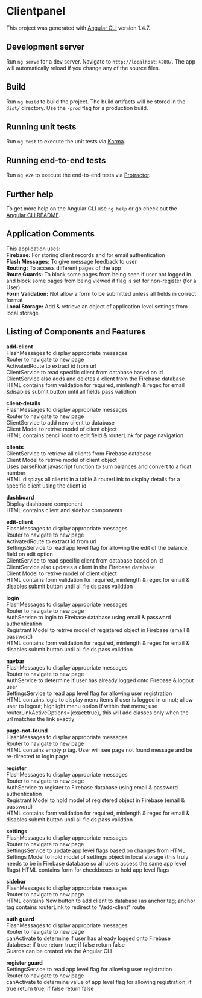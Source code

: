 # Clientpanel

This project was generated with [Angular CLI](https://github.com/angular/angular-cli) version 1.4.7.

## Development server

Run `ng serve` for a dev server. Navigate to `http://localhost:4200/`. The app will automatically reload if you change any of the source files.

## Build

Run `ng build` to build the project. The build artifacts will be stored in the `dist/` directory. Use the `-prod` flag for a production build.

## Running unit tests

Run `ng test` to execute the unit tests via [Karma](https://karma-runner.github.io).

## Running end-to-end tests

Run `ng e2e` to execute the end-to-end tests via [Protractor](http://www.protractortest.org/).

## Further help

To get more help on the Angular CLI use `ng help` or go check out the [Angular CLI README](https://github.com/angular/angular-cli/blob/master/README.md).

## Application Comments
This application uses:  
**Firebase:** For storing client records and for email authentication  
**Flash Messages:** To give message feedback to user  
**Routing:** To access different pages of the app  
**Route Guards:** To block some pages from being seen if user not logged in.  
and block some pages from being viewed if flag is set for non-register (for a User)  
**Form Validation:** Not allow a form to be submitted unless all fields in correct format  
**Local Storage:** Add & retrieve an object of application level settings from local storage  
## Listing of Components and Features
**add-client**  
FlashMessages to display appropriate messages  
Router to navigate to new page  
ActivatedRoute to extract id from url  
ClientService to read specific client from database based on id  
ClientService also adds and deletes a client from the Firebase database  
HTML contains form validation for required, minlength & regex for email &disables submit button until all fields pass validtion  

**client-details**  
FlashMessages to display appropriate messages  
Router to navigate to new page  
ClientService to add new client to database  
Client Model to retrive model of client object  
HTML contains pencil icon to edit field & routerLink for page navigation  

**clients**  
ClientService to retrieve all clients from Firebase database  
Client Model to retrive model of client object  
Uses parseFloat javascript function to sum balances and convert to a float number  
HTML displays all clients in a table & routerLink to display details for a specific client using the client id  

**dashboard**  
Display dashboard component  
HTML contains client and sidebar components  

**edit-client**  
FlashMessages to display appropriate messages  
Router to navigate to new page  
ActivatedRoute to extract id from url  
SettingsService to read app level flag for allowing the edit of the balance field on edit option  
ClientService to read specific client from database based on id  
ClientService also updates a client in the Firebase database  
Client Model to retrive model of client object  
HTML contains form validation for required, minlength & regex for email & disables submit button until all fields pass validtion  

**login**  
FlashMessages to display appropriate messages  
Router to navigate to new page  
AuthService to login to Firebase database using email & password authentication  
Registrant Model to retrive model of registered object in Firebase (email & password)  
HTML contains form validation for required, minlength & regex for email & disables submit button until all fields pass validtion  

**navbar**  
FlashMessages to display appropriate messages  
Router to navigate to new page  
AuthService to determine if user has already logged onto Firebase & logout user  
SettingsService to read app level flag for allowing user registration  
HTML contains logic to display menu items if user is logged in or not; allow user to logout; highlight menu option if within that menu; use routerLinkActiveOptions={exact:true}, this will add classes only when the url matches the link exactly  

**page-not-found**  
FlashMessages to display appropriate messages  
Router to navigate to new page  
HTML contains empty p tag. User will see page not found message and be re-directed to login page  

**register**  
FlashMessages to display appropriate messages  
Router to navigate to new page  
AuthService to register to Firebase database using email & password authentication  
Registrant Model to hold model of registered object in Firebase (email & password)  
HTML contains form validation for required, minlength & regex for email & disables submit button until all fields pass validtion  

**settings**  
FlashMessages to display appropriate messages  
Router to navigate to new page  
SettingsService to update app level flags based on changes from HTML  
Settings Model to hold model of settings object in local storage (this truly needs to be in Firebase database so all users access the same app level flags)
HTML contains form for checkboxes to hold app level flags  

**sidebar**  
FlashMessages to display appropriate messages  
Router to navigate to new page  
HTML contains New button to add client to database (as anchor tag; anchor tag contains routerLink to redirect to "/add-client" route  

**auth guard**  
FlashMessages to display appropriate messages  
Router to navigate to new page  
canActivate to determine if user has already logged onto Firebase databese; if true return true; if false return false  
Guards can be created via the Angular CLI  

**register guard**  
SettingsService to read app level flag for allowing user registration  
Router to navigate to new page  
canActivate to determine value of app level flag for allowing registration; if true return true; if false return false  